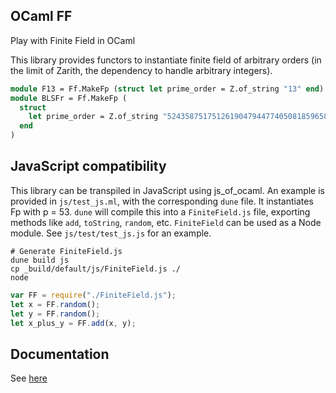 ## OCaml FF

Play with Finite Field in OCaml

This library provides functors to instantiate finite field of arbitrary orders (in the limit of Zarith, the dependency to handle arbitrary integers).

```ocaml
module F13 = Ff.MakeFp (struct let prime_order = Z.of_string "13" end)
module BLSFr = Ff.MakeFp (
  struct
    let prime_order = Z.of_string "52435875175126190479447740508185965837690552500527637822603658699938581184513"
  end
)
```

## JavaScript compatibility

This library can be transpiled in JavaScript using js_of_ocaml.
An example is provided in `js/test_js.ml`, with the corresponding `dune` file.
It instantiates Fp with p = 53. `dune` will compile this into a `FiniteField.js`
file, exporting methods like `add`, `toString`, `random`, etc. `FiniteField` can
be used as a Node module. See `js/test/test_js.js` for an example.

```
# Generate FiniteField.js
dune build js
cp _build/default/js/FiniteField.js ./
node
```

```js
var FF = require("./FiniteField.js");
let x = FF.random();
let y = FF.random();
let x_plus_y = FF.add(x, y);
```

## Documentation

See [here](https://dannywillems.gitlab.io/ocaml-ff/)
